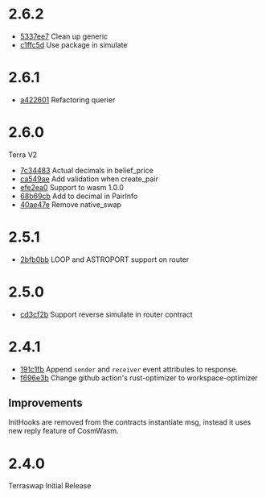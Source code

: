 # 2.6.2

* [5337ee7](https://github.com/terraswap/terraswap/pull/51/commits/5337ee7b54833346d7d50820b9f7236786c8329c) Clean up generic
* [c1ffc5d](https://github.com/terraswap/terraswap/pull/51/commits/c1ffc5dc87ecf63ba22e7f3afea6eb90d6be96c4) Use package in simulate

# 2.6.1

* [a422601](https://github.com/terraswap/terraswap/pull/49/commits/a4226011240a761f1fd7396263745c5cd6bc12b1) Refactoring querier

# 2.6.0

Terra V2

* [7c34483](https://github.com/terraswap/terraswap/pull/48/commits/7c344838a7fee8d3ff071b45ca5d27a3fe543379) Actual decimals in belief_price
* [ca549ae](https://github.com/terraswap/terraswap/pull/48/commits/ca549ae2ea36a83e81f5bc151b10ec8e4064be56) Add validation when create_pair
* [efe2ea0](https://github.com/terraswap/terraswap/pull/48/commits/efe2ea07d6cbcd0cfd34e8954cff24627d7406f2) Support to wasm 1.0.0
* [68b69cb](https://github.com/terraswap/terraswap/pull/48/commits/68b69cbb239b9e5a250127f562a32ec5bdceff81) Add to decimal in PairInfo
* [40ae47e](https://github.com/terraswap/terraswap/pull/48/commits/40ae47eed3daa223e06d1f6602fe34d6c23c17e1) Remove native_swap

# 2.5.1

* [2bfb0bb](https://github.com/terraswap/terraswap/pull/20/commits/82954c0aa289f12a3fe66df30cf1a65ce7bd4a4e) LOOP and ASTROPORT support on router

# 2.5.0

* [cd3cf2b](https://github.com/terraswap/terraswap/pull/30/commits/cd3cf2bb8d2438f5de4f5c1859b91fa46be85bf3) Support reverse simulate in router contract

# 2.4.1

* [191c1fb](https://github.com/terraswap/terraswap/pull/20/commits/191c1fb11e84771a022d793b70b9fe70988e50d3) Append `sender` and `receiver` event attributes to response.
* [f696e3b](https://github.com/terraswap/terraswap/pull/20/commits/f696e3b94d996ddf7fd10333519b82a904b834b1) Change github action's rust-optimizer to workspace-optimizer 

## Improvements 
InitHooks are removed from the contracts instantiate msg, instead it uses new reply feature of CosmWasm. 

# 2.4.0

Terraswap Initial Release
